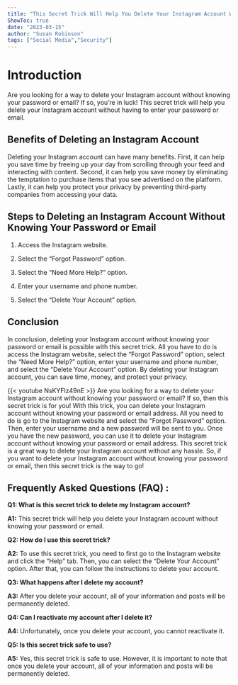 ```yaml
---
title: "This Secret Trick Will Help You Delete Your Instagram Account Without Knowing Your Password or Email!"
ShowToc: true 
date: "2023-03-15"
author: "Susan Robinson" 
tags: ["Social Media","Security"]
---
```

# Introduction

Are you looking for a way to delete your Instagram account without knowing your password or email? If so, you’re in luck! This secret trick will help you delete your Instagram account without having to enter your password or email. 

## Benefits of Deleting an Instagram Account

Deleting your Instagram account can have many benefits. First, it can help you save time by freeing up your day from scrolling through your feed and interacting with content. Second, it can help you save money by eliminating the temptation to purchase items that you see advertised on the platform. Lastly, it can help you protect your privacy by preventing third-party companies from accessing your data. 

## Steps to Deleting an Instagram Account Without Knowing Your Password or Email

1. Access the Instagram website.

2. Select the “Forgot Password” option.

3. Select the “Need More Help?” option.

4. Enter your username and phone number.

5. Select the “Delete Your Account” option.

## Conclusion

In conclusion, deleting your Instagram account without knowing your password or email is possible with this secret trick. All you have to do is access the Instagram website, select the “Forgot Password” option, select the “Need More Help?” option, enter your username and phone number, and select the “Delete Your Account” option. By deleting your Instagram account, you can save time, money, and protect your privacy.

{{< youtube NsKYFlz49nE >}} 
Are you looking for a way to delete your Instagram account without knowing your password or email? If so, then this secret trick is for you! With this trick, you can delete your Instagram account without knowing your password or email address. All you need to do is go to the Instagram website and select the “Forgot Password” option. Then, enter your username and a new password will be sent to you. Once you have the new password, you can use it to delete your Instagram account without knowing your password or email address. This secret trick is a great way to delete your Instagram account without any hassle. So, if you want to delete your Instagram account without knowing your password or email, then this secret trick is the way to go!

## Frequently Asked Questions (FAQ) :
**Q1: What is this secret trick to delete my Instagram account?**

**A1:** This secret trick will help you delete your Instagram account without knowing your password or email.

**Q2: How do I use this secret trick?**

**A2:** To use this secret trick, you need to first go to the Instagram website and click the “Help” tab. Then, you can select the “Delete Your Account” option. After that, you can follow the instructions to delete your account.

**Q3: What happens after I delete my account?**

**A3:** After you delete your account, all of your information and posts will be permanently deleted.

**Q4: Can I reactivate my account after I delete it?**

**A4:** Unfortunately, once you delete your account, you cannot reactivate it.

**Q5: Is this secret trick safe to use?**

**A5:** Yes, this secret trick is safe to use. However, it is important to note that once you delete your account, all of your information and posts will be permanently deleted.


